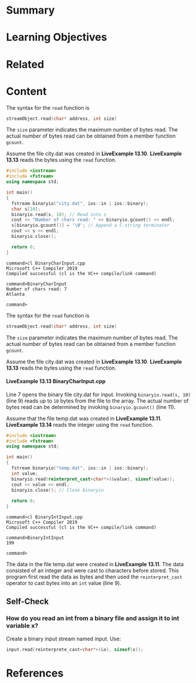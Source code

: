 # Summary

# Learning Objectives

# Related

# Content

The syntax for the `read` function is

```cpp
streamObject.read(char* address, int size) 
```

The `size` parameter indicates the maximum number of bytes read. The actual number of bytes read can be obtained from a member function `gcount`.

Assume the file city.dat was created in **LiveExample 13.10**. **LiveExample 13.13** reads the bytes using the `read` function.
```C++
#include <iostream>
#include <fstream>
using namespace std;

int main()
{
  fstream binaryio("city.dat", ios::in | ios::binary);
  char s[10];
  binaryio.read(s, 10); // Read into s
  cout << "Number of chars read: " << binaryio.gcount() << endl;
  s[binaryio.gcount()] = '\0'; // Append a C-string terminator
  cout << s << endl;
  binaryio.close();

  return 0;
}
```

```
command>cl BinaryCharInput.cpp
Microsoft C++ Compiler 2019 
Compiled successful (cl is the VC++ compile/link command)

command>BinaryCharInput 
Number of chars read: 7
Atlanta

command>
```

The syntax for the `read` function is

```cpp
streamObject.read(char* address, int size) 
```

The `size` parameter indicates the maximum number of bytes read. The actual number of bytes read can be obtained from a member function `gcount`.

Assume the file city.dat was created in **LiveExample 13.10**. **LiveExample 13.13** reads the bytes using the `read` function.

#### **LiveExample 13.13 BinaryCharInput.cpp**

Line 7 opens the binary file city.dat for input. Invoking `binaryio.read(s, 10)` (line 9) reads up to `10` bytes from the file to the array. The actual number of bytes read can be determined by invoking `binaryio.gcount()` (line 11).

Assume that the file temp.dat was created in **LiveExample 13.11**. **LiveExample 13.14** reads the integer using the `read` function.
```C++
#include <iostream>
#include <fstream>
using namespace std;

int main()
{
  fstream binaryio("temp.dat", ios::in | ios::binary);
  int value;
  binaryio.read(reinterpret_cast<char*>(&value), sizeof(value));
  cout << value << endl;
  binaryio.close(); // Close binaryio
  
  return 0;
}
```

```
command>cl BinaryIntInput.cpp
Microsoft C++ Compiler 2019 
Compiled successful (cl is the VC++ compile/link command)

command>BinaryIntInput 
199

command>
```

The data in the file temp.dat were created in **LiveExample 13.11**. The data consisted of an integer and were cast to characters before stored. This program first read the data as bytes and then used the `reinterpret_cast` operator to cast bytes into an `int` value (line 9).

## Self-Check

### How do you read an int from a binary file and assign it to int variable x?

Create a binary input stream named input. Use:
```C++
input.read(reinterprete_cast<char*>(&x), sizeof(x));
```
# References
